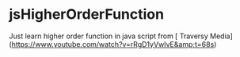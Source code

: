 # jsHigherOrderFunction
Just learn higher order function in java script from [ Traversy Media] (https://www.youtube.com/watch?v=rRgD1yVwIvE&amp;t=68s)
